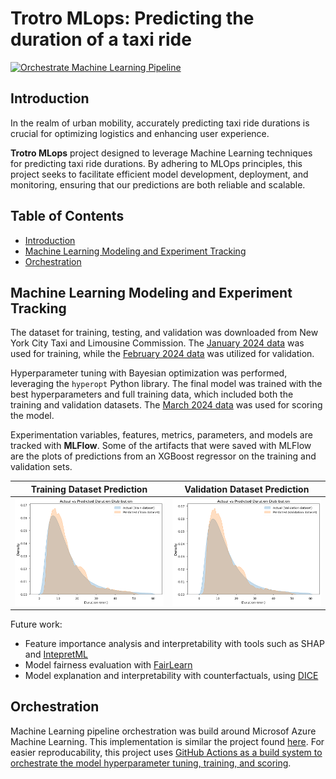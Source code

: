 # Trotro MLops: Predicting the duration of a taxi ride

[![Orchestrate Machine Learning Pipeline](https://github.com/kennedyopokuasare/trotro_mlops/actions/workflows/orchestrate-machine-learning.yml/badge.svg)](https://github.com/kennedyopokuasare/trotro_mlops/actions/workflows/orchestrate-machine-learning.yml)

## Introduction

In the realm of urban mobility, accurately predicting taxi ride durations is crucial for optimizing logistics and enhancing user experience.

**Trotro MLops** project designed to leverage Machine Learning techniques for predicting taxi ride durations. By adhering to MLOps principles, this project seeks to facilitate efficient model development, deployment, and monitoring, ensuring that our predictions are both reliable and scalable.

## Table of Contents

- [Introduction](#introduction)
- [Machine Learning Modeling and Experiment Tracking](#machine-learning-modeling-and-experiment-tracking)
- [Orchestration](#orchestration)


## Machine Learning Modeling and Experiment Tracking

The dataset for training, testing, and validation was downloaded from New York City Taxi and Limousine Commission. The [January 2024 data](https://d37ci6vzurychx.cloudfront.net/trip-data/yellow_tripdata_2024-01.parquet) was used for training, while the [February 2024 data](https://d37ci6vzurychx.cloudfront.net/trip-data/yellow_tripdata_2024-02.parquet) was utilized for validation.

Hyperparameter tuning with Bayesian optimization was performed, leveraging the `hyperopt` Python library. The final model was trained with the best hyperparameters and full training data, which included both the training and validation datasets. The [March 2024 data](https://d37ci6vzurychx.cloudfront.net/trip-data/yellow_tripdata_2024-03.parquet) was used for scoring the model.

Experimentation variables, features, metrics, parameters, and models are tracked with **MLFlow**. Some of the artifacts that were saved with MLFlow are the plots of predictions from an XGBoost regressor on the training and validation sets.

| Training Dataset Prediction | Validation Dataset Prediction |
|-----------------------------|-------------------------------|
| ![Training set prediction](./modeling/img/train_dist.png)  | ![Validation set prediction](./modeling/img/val_dist.png) |

Future work:

- Feature importance analysis and interpretability with tools such as  SHAP and [IntepretML](https://interpret.ml/)
- Model fairness evaluation with [FairLearn](https://fairlearn.org/)
- Model explanation and interpretability with counterfactuals, using [DICE](https://interpret.ml/DiCE/)

## Orchestration

Machine Learning pipeline orchestration was build around Microsof Azure Machine Learning. This implementation is similar the project found [here](https://github.com/kennedyopokuasare/Azure_datascience). For easier reproducability, this project uses [GitHub Actions as a build system to orchestrate the model hyperparameter tuning, training, and scoring](https://github.com/kennedyopokuasare/trotro_mlops/actions/workflows/verify.yml).

